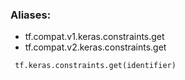### Aliases:
- tf.compat.v1.keras.constraints.get
- tf.compat.v2.keras.constraints.get

```
 tf.keras.constraints.get(identifier)
```
